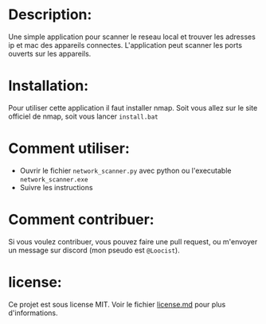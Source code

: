 # Description:
Une simple application pour scanner le reseau local et trouver les adresses ip et mac des appareils connectes.
L'application peut scanner les ports ouverts sur les appareils.

# Installation:
Pour utiliser cette application il faut installer nmap. Soit vous allez sur le site officiel de nmap, soit vous lancer `install.bat`

# Comment utiliser:
- Ouvrir le fichier `network_scanner.py` avec python ou l'executable `network_scanner.exe`
- Suivre les instructions

# Comment contribuer:
Si vous voulez contribuer, vous pouvez faire une pull request, ou m'envoyer un message sur discord (mon pseudo est `@Loocist`). 

# license:
Ce projet est sous license MIT. Voir le fichier [license.md](/license.md) pour plus d'informations.